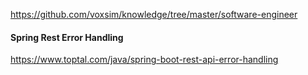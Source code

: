 https://github.com/voxsim/knowledge/tree/master/software-engineer

#### Spring Rest Error Handling
https://www.toptal.com/java/spring-boot-rest-api-error-handling 